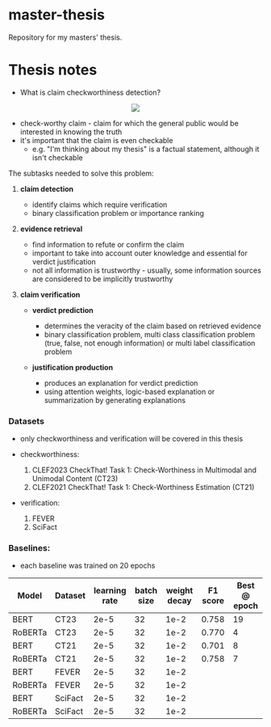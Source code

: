 # master-thesis
Repository for my masters' thesis.

# Thesis notes
- What is claim checkworthiness detection?

<p align="center">
  <img src="https://mitp.silverchair-cdn.com/mitp/content_public/journal/tacl/10/10.1162_tacl_a_00454/4/m_tacl_a_00454_f002.png?Expires=1679678665&Signature=V0KUpjejRK8TBrRnN~-47HwWrcvawCPGgCSLLWs~r36NupVqjPR1FPDhAU3Rf906bSSk8f-8fMKo8f6ZmUF5rszLHNTN~xG2jT7p0YaVhXolR97NTmhvEyLdJ5l3R2uuXmrIeQVieqVSNXXuZpSqigZ4y-AyCj4el7RPZI3yVCZkWGhNwgwrnKPR~DUAnD-Ig4nD97E17kYkPleooQZrstaNxpAmUwDMBIZpoJhie8fHATlnp8GZfoyipzNct6UShcgn~~Esnp2vtNjr~fMe~qAPKXa3UtVV~mPkp1UA080hDT18BWIuTS3Yj9jNJK3ugauUTIFgdevTdNxf5AN36Q__&Key-Pair-Id=APKAIE5G5CRDK6RD3PGA" />
</p>

- check-worthy claim - claim for which the general public would be interested in knowing the truth
- it's important that the claim is even checkable
  - e.g. "I'm thinking about my thesis" is a factual statement, although it isn't checkable 


The subtasks needed to solve this problem:
1. **claim detection** 
    - identify claims which require verification
    - binary classification problem or importance ranking

2. **evidence retrieval** 
    - find information to refute or confirm the claim
    - important to take into account outer knowledge and essential for verdict justification
    - not all information is trustworthy - usually, some information sources are considered to be implicitly trustworthy

3. **claim verification**

    - **verdict prediction**
      - determines the veracity of the claim based on retrieved evidence
      - binary classification problem, multi class classification problem (true, false, not enough information) or multi label classification problem

    - **justification production**
       - produces an explanation for verdict prediction
       - using attention weights, logic-based explanation or summarization by generating explanations
       
### Datasets
- only checkworthiness and verification will be covered in this thesis
- checkworthiness:
  1. CLEF2023 CheckThat! Task 1: Check-Worthiness in Multimodal and Unimodal Content (CT23)
  2. CLEF2021 CheckThat! Task 1: Check-Worthiness Estimation (CT21)

- verification:
  1. FEVER
  2. SciFact
  
### Baselines:
- each baseline was trained on 20 epochs

| Model     | Dataset         | learning rate | batch size | weight decay | F1 score | Best @ epoch |
| --------- | --------------- | ------------- | ---------- | ------------ | -------- | ------------ |
| BERT      | CT23            | 2e-5          | 32         | 1e-2         | 0.758    | 19           |
| RoBERTa   | CT23            | 2e-5          | 32         | 1e-2         | 0.770    | 4            |
| BERT      | CT21            | 2e-5          | 32         | 1e-2         | 0.701    | 8            |
| RoBERTa   | CT21            | 2e-5          | 32         | 1e-2         | 0.758    | 7            |
| BERT      | FEVER           | 2e-5          | 32         | 1e-2         |          |              |
| RoBERTa   | FEVER           | 2e-5          | 32         | 1e-2         |          |              |
| BERT      | SciFact         | 2e-5          | 32         | 1e-2         |          |              |
| RoBERTa   | SciFact         | 2e-5          | 32         | 1e-2         |          |              |

